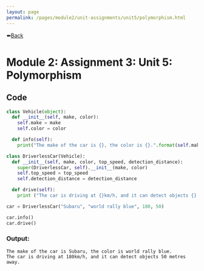 ```yaml
---
layout: page
permalink: /pages/module2/unit-assignments/unit5/polymorphism.html
---
```


⬅️[Back](/pages/module2/unit-assignments/unit5/m2u5.html)

# Module 2: Assignment 3: Unit 5: Polymorphism

## Code

```python
class Vehicle(object):
  def __init__(self, make, color):
    self.make = make
    self.color = color

  def info(self):
    print("The make of the car is {}, the color is {}.".format(self.make, self.color))

class DriverlessCar(Vehicle):
  def __init__(self, make, color, top_speed, detection_distance):
    super(DriverlessCar, self).__init__(make, color)
    self.top_speed = top_speed
    self.detection_distance = detection_distance

  def drive(self):
    print ("The car is driving at {}km/h, and it can detect objects {} metres away.".format(self.top_speed, self.detection_distance))

car = DriverlessCar("Subaru", "world rally blue", 180, 50)

car.info()
car.drive()
```

### Output:

```
The make of the car is Subaru, the color is world rally blue.
The car is driving at 180km/h, and it can detect objects 50 metres away.
```
